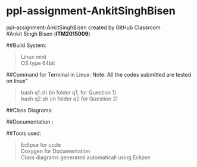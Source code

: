 # ppl-assignment-AnkitSinghBisen
ppl-assignment-AnkitSinghBisen created by GitHub Classroom <br />
#Ankit Singh Bisen (**ITM2015009**)

##Build System:
>Linux mint<br />
>OS type 64bit

##Command for Terminal in Linux:
Note: All the codes submitted are tested on  linux"
>bash q1.sh        (in folder q1, for Question 1)<br />
>bash q2.sh        (in folder q2 for Question 2)<br />

##Class Diagrams:
> 
##Documentation :
>

##Tools used:
>Eclipse for code <br />
>Doxygen for Documentation <br />
>Class diagrams generated automaticall using Eclipse

